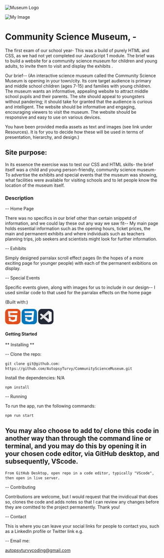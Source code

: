 


![Museum Logo](https://coruscating-jelly-1df6d6.netlify.app/Images/MuseumIcon.png)


![My Image](Documents/projectscreenshots/sciencemuseum.jpg)



# Community Science Museum, - 

The first exam of our school year- 
This was a build of purely HTML and CSS, as we had not yet completed our JavaScript 1 module.
The brief was to build a website for a community science museum for children and young adults, to invite them to visit and display the exhibits .


Our brief--
(An interactive science museum called the Community Science Museum is opening in your town/city. Its core target audience is primary and middle school children (ages 7-15) and families with young children. The museum wants an informative, appealing website to attract middle school pupils and their parents. The site should appeal to youngsters without pandering; it should take for granted that the audience is curious and intelligent. The website should be informative and engaging, encouraging viewers to visit the museum. The website should be responsive and easy to use on various devices.

You have been provided media assets as text and images (see link under Resources). It is for you to decide how these will be used in terms of presentation, hierarchy, and design.)


## Site purpose:

In its essence the exercise was to test our CSS and HTML skills- the brief itself was a child and young person-friendly, community science museum- 
To advertise the exhibits and special events that the museum was showing, what facilities were available for visiting schools and to let people know the location of the museum     itself.




### Description

-- Home Page

There was no specifics in our brief other than certain snippetd of information, and we could lay these out any way we saw fit--
My main page holds essential information such as the opening hours, ticket prices, the main and permanent exhibits and where individuals such as teachers planning trips, job seekers and scientists might look for further information.


-- Exhibits

Simply designed parralax scroll effect pages (In the hopes of a more exciting page for younger people) with each of the permanent exibitions on display.

-- Special Events

Specific events given, along with images for us to include in our design-- I used similar code to that used for the parralax effects on the home page

(Built with:)


<img src="https://raw.githubusercontent.com/tandpfun/skill-icons/main/icons/HTML.svg" width="50" height="50"> <img src="https://raw.githubusercontent.com/tandpfun/skill-icons/main/icons/CSS.svg" width="50" height="50"> <img src="https://raw.githubusercontent.com/tandpfun/skill-icons/main/icons/VSCode-Dark.svg" width="50" height="50">



#### Getting Started

** Installing **


-- Clone the repo:


    git clone git@github.com: https://github.com/AutopsyTurvy/CommunityScienceMuseum.git


Install the dependencies: N/A

    npm install



-- Running

To run the app, run the following commands:

    npm run start



You may also choose to add to/ clone this code in another way than through the command line or terminal, and you may do this by opening it in your chosen code editor, via GitHub desktop, and subsequently, VScode. 
--


    From GitHub Desktop, open repo in a code editor, typically "VScode", then open in live server.



-- Contributing

Contributions are welcome, but I would request that the invidicual that does so, clones the code and adds notes so that I can review any changes before they are comitted to the project permanently. Thank you! 




-- Contact

This is where you can leave your social links for people to contact you, such as a LinkedIn profile or Twitter link e.g.



-- Email me: 

autopsyturvycoding@gmail.com


